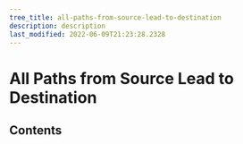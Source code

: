 ```yaml
---
tree_title: all-paths-from-source-lead-to-destination
description: description
last_modified: 2022-06-09T21:23:28.2328
---
```


# All Paths from Source Lead to Destination

## Contents

